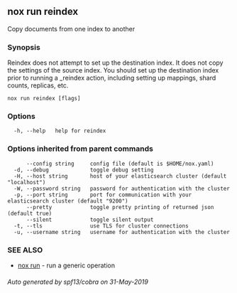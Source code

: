 ## nox run reindex

Copy documents from one index to another

### Synopsis

Reindex does not attempt to set up the destination index.
It does not copy the settings of the source index. You should set
up the destination index prior to running a _reindex action, including
setting up mappings, shard counts, replicas, etc.

```
nox run reindex [flags]
```

### Options

```
  -h, --help   help for reindex
```

### Options inherited from parent commands

```
      --config string     config file (default is $HOME/nox.yaml)
  -d, --debug             toggle debug setting
  -H, --host string       host of your elasticsearch cluster (default "localhost")
  -W, --password string   password for authentication with the cluster
  -p, --port string       port for communication with your elasticsearch cluster (default "9200")
      --pretty            toggle pretty printing of returned json (default true)
      --silent            toggle silent output
  -t, --tls               use TLS for cluster connections
  -u, --username string   username for authentication with the cluster
```

### SEE ALSO

* [nox run](nox_run.md)	 - run a generic operation

###### Auto generated by spf13/cobra on 31-May-2019
